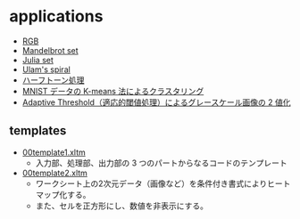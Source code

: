 applications
===========

- [RGB](./RGB/)
- [Mandelbrot set](./mandelbrot/)
- [Julia set](./julia/)
- [Ulam's spiral](./ulam/)
- [ハーフトーン処理](./halftone/)
- [MNIST データの K-means 法によるクラスタリング](./mnist-kmeans/)
- [Adaptive Threshold（適応的閾値処理）によるグレースケール画像の 2 値化](./adaptive_threshold/)


templates
---------

- [00template1.xltm](./00template1.xltm)
  - 入力部、処理部、出力部の 3 つのパートからなるコードのテンプレート
- [00template2.xltm](./00template2.xltm)
  - ワークシート上の2次元データ（画像など）を条件付き書式によりヒートマップ化する。
  - また、セルを正方形にし、数値を非表示にする。
